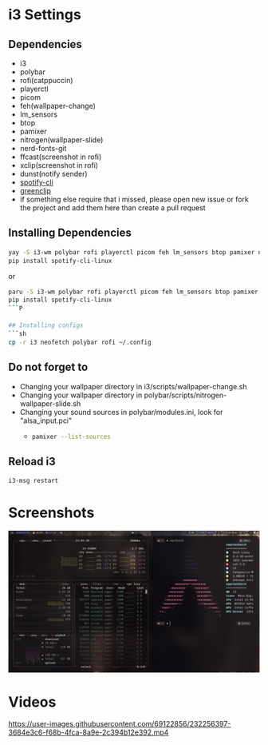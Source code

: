 # i3 Settings

## Dependencies

- i3
- polybar
- rofi(catppuccin)
- playerctl
- picom
- feh(wallpaper-change)
- lm_sensors
- btop
- pamixer
- nitrogen(wallpaper-slide)
- nerd-fonts-git
- ffcast(screenshot in rofi)
- xclip(screenshot in rofi)
- dunst(notify sender)
- [spotify-cli](https://github.com/pwittchen/spotify-cli-linux)
- [greenclip](https://github.com/erebe/greenclip)
- if something else require that i missed, please open new issue or fork the project and add them here than create a pull request

## Installing Dependencies

```sh
yay -S i3-wm polybar rofi playerctl picom feh lm_sensors btop pamixer nitrogen nerd-fonts-git xclip ffcast dunst
pip install spotify-cli-linux
```

or

````sh
paru -S i3-wm polybar rofi playerctl picom feh lm_sensors btop pamixer nitrogen nerd-fonts-git xclip ffcast dunst
pip install spotify-cli-linux
```P

## Installing configs
```sh
cp -r i3 neofetch polybar rofi ~/.config
````

## Do not forget to

- Changing your wallpaper directory in i3/scripts/wallpaper-change.sh
- Changing your wallpaper directory in polybar/scripts/nitrogen-wallpaper-slide.sh
- Changing your sound sources in polybar/modules.ini, look for "alsa_input.pci"
  - ```sh
    pamixer --list-sources
    ```

## Reload i3

```sh
i3-msg restart
```

# Screenshots

<img src="assets/desktop.png">

# Videos

https://user-images.githubusercontent.com/69122856/232256397-3684e3c6-f68b-4fca-8a9e-2c394b12e392.mp4
